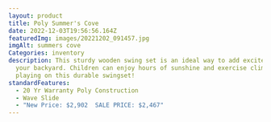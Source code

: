 ```yaml
---
layout: product
title: Poly Summer's Cove
date: 2022-12-03T19:56:56.164Z
featuredImg: images/20221202_091457.jpg
imgAlt: summers cove
Categories: inventory
description: This sturdy wooden swing set is an ideal way to add excitement to
  your backyard. Children can enjoy hours of sunshine and exercise climbing and
  playing on this durable swingset!
standardFeatures:
  - 20 Yr Warranty Poly Construction
  - Wave Slide
  - "New Price: $2,902  SALE PRICE: $2,467"
---
```

